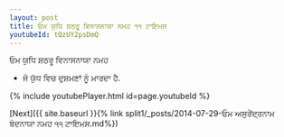 ```yaml
---
layout: post
title: ਓਮ ਯੁਧਿ ਸ਼ਠਰੂ ਵਿਨਾਸਨਾਯਾ ਨਮਹ ੧੧ ਟਾਇਮਸ
youtubeId: tQzUY2psDmQ
---
```

 
 
 ਓਮ ਯੁਧਿ ਸ਼ਠਰੂ ਵਿਨਾਸਨਾਯਾ ਨਮਹ  
 
 -  ਜੋ ਯੁੱਧ ਵਿਚ ਦੁਸ਼ਮਣਾਂ ਨੂੰ ਮਾਰਦਾ ਹੈ. 
 
  
 
  
 
 
 
 
 
 


{% include youtubePlayer.html id=page.youtubeId %}
 
[Next]({{ site.baseurl }}{% link  split1/_posts/2014-07-29-ਓਮ ਅਸੁਰੇਂਦ੍ਰਨਾਮ ਬੰਦਨਾਯਾ ਨਮਹ ੧੧ ਟਾਇਮਸ.md%})
 
